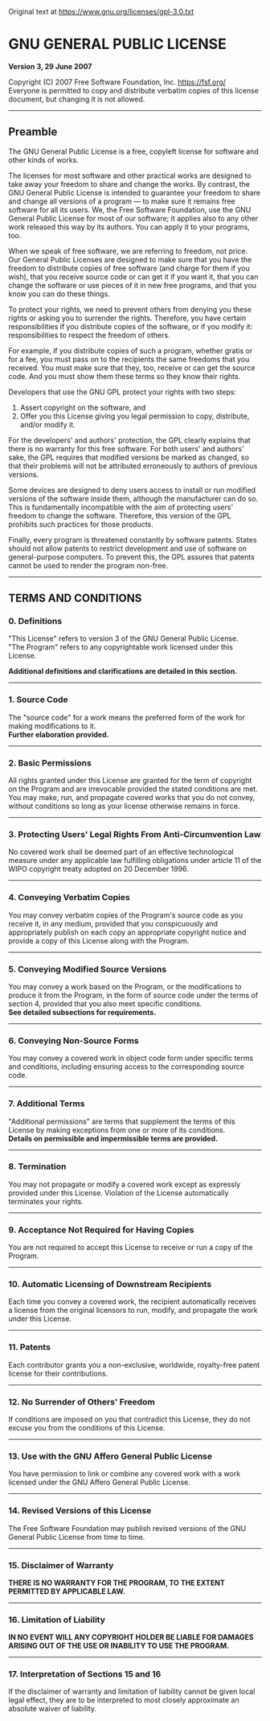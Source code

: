 Original text at https://www.gnu.org/licenses/gpl-3.0.txt


# GNU GENERAL PUBLIC LICENSE
**Version 3, 29 June 2007**

Copyright (C) 2007 Free Software Foundation, Inc. <https://fsf.org/>  
Everyone is permitted to copy and distribute verbatim copies of this license document, but changing it is not allowed.

---

## Preamble

The GNU General Public License is a free, copyleft license for software and other kinds of works.

The licenses for most software and other practical works are designed to take away your freedom to share and change the works. By contrast, the GNU General Public License is intended to guarantee your freedom to share and change all versions of a program — to make sure it remains free software for all its users. We, the Free Software Foundation, use the GNU General Public License for most of our software; it applies also to any other work released this way by its authors. You can apply it to your programs, too.

When we speak of free software, we are referring to freedom, not price. Our General Public Licenses are designed to make sure that you have the freedom to distribute copies of free software (and charge for them if you wish), that you receive source code or can get it if you want it, that you can change the software or use pieces of it in new free programs, and that you know you can do these things.

To protect your rights, we need to prevent others from denying you these rights or asking you to surrender the rights. Therefore, you have certain responsibilities if you distribute copies of the software, or if you modify it: responsibilities to respect the freedom of others.

For example, if you distribute copies of such a program, whether gratis or for a fee, you must pass on to the recipients the same freedoms that you received. You must make sure that they, too, receive or can get the source code. And you must show them these terms so they know their rights.

Developers that use the GNU GPL protect your rights with two steps:  
1. Assert copyright on the software, and  
2. Offer you this License giving you legal permission to copy, distribute, and/or modify it.

For the developers' and authors' protection, the GPL clearly explains that there is no warranty for this free software. For both users' and authors' sake, the GPL requires that modified versions be marked as changed, so that their problems will not be attributed erroneously to authors of previous versions.

Some devices are designed to deny users access to install or run modified versions of the software inside them, although the manufacturer can do so. This is fundamentally incompatible with the aim of protecting users' freedom to change the software. Therefore, this version of the GPL prohibits such practices for those products.

Finally, every program is threatened constantly by software patents. States should not allow patents to restrict development and use of software on general-purpose computers. To prevent this, the GPL assures that patents cannot be used to render the program non-free.

---

## TERMS AND CONDITIONS

### 0. Definitions
"This License" refers to version 3 of the GNU General Public License.  
"The Program" refers to any copyrightable work licensed under this License.

**Additional definitions and clarifications are detailed in this section.**

---

### 1. Source Code
The "source code" for a work means the preferred form of the work for making modifications to it.  
**Further elaboration provided.**

---

### 2. Basic Permissions
All rights granted under this License are granted for the term of copyright on the Program and are irrevocable provided the stated conditions are met.  
You may make, run, and propagate covered works that you do not convey, without conditions so long as your license otherwise remains in force.

---

### 3. Protecting Users' Legal Rights From Anti-Circumvention Law
No covered work shall be deemed part of an effective technological measure under any applicable law fulfilling obligations under article 11 of the WIPO copyright treaty adopted on 20 December 1996.

---

### 4. Conveying Verbatim Copies
You may convey verbatim copies of the Program's source code as you receive it, in any medium, provided that you conspicuously and appropriately publish on each copy an appropriate copyright notice and provide a copy of this License along with the Program.

---

### 5. Conveying Modified Source Versions
You may convey a work based on the Program, or the modifications to produce it from the Program, in the form of source code under the terms of section 4, provided that you also meet specific conditions.  
**See detailed subsections for requirements.**

---

### 6. Conveying Non-Source Forms
You may convey a covered work in object code form under specific terms and conditions, including ensuring access to the corresponding source code.

---

### 7. Additional Terms
"Additional permissions" are terms that supplement the terms of this License by making exceptions from one or more of its conditions.  
**Details on permissible and impermissible terms are provided.**

---

### 8. Termination
You may not propagate or modify a covered work except as expressly provided under this License. Violation of the License automatically terminates your rights.

---

### 9. Acceptance Not Required for Having Copies
You are not required to accept this License to receive or run a copy of the Program.

---

### 10. Automatic Licensing of Downstream Recipients
Each time you convey a covered work, the recipient automatically receives a license from the original licensors to run, modify, and propagate the work under this License.

---

### 11. Patents
Each contributor grants you a non-exclusive, worldwide, royalty-free patent license for their contributions.

---

### 12. No Surrender of Others' Freedom
If conditions are imposed on you that contradict this License, they do not excuse you from the conditions of this License.

---

### 13. Use with the GNU Affero General Public License
You have permission to link or combine any covered work with a work licensed under the GNU Affero General Public License.

---

### 14. Revised Versions of this License
The Free Software Foundation may publish revised versions of the GNU General Public License from time to time.

---

### 15. Disclaimer of Warranty
**THERE IS NO WARRANTY FOR THE PROGRAM, TO THE EXTENT PERMITTED BY APPLICABLE LAW.**

---

### 16. Limitation of Liability
**IN NO EVENT WILL ANY COPYRIGHT HOLDER BE LIABLE FOR DAMAGES ARISING OUT OF THE USE OR INABILITY TO USE THE PROGRAM.**

---

### 17. Interpretation of Sections 15 and 16
If the disclaimer of warranty and limitation of liability cannot be given local legal effect, they are to be interpreted to most closely approximate an absolute waiver of liability.